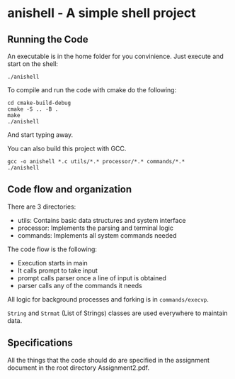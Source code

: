 # anishell - A simple shell project

## Running the Code

An executable is in the home folder for you convinience.
Just execute and start on the shell:
```shell script
./anishell
```

To compile and run the code with cmake do the following:
```shell script
cd cmake-build-debug
cmake -S .. -B .
make
./anishell
```
And start typing away.

You can also build this project with GCC.
```shell script
gcc -o anishell *.c utils/*.* processor/*.* commands/*.*
./anishell
```

## Code flow and organization

There are 3 directories:
* utils: Contains basic data structures and system interface
* processor: Implements the parsing and terminal logic
* commands: Implements all system commands needed

The code flow is the following:
* Execution starts in main
* It calls prompt to take input
* prompt calls parser once a line of input is obtained
* parser calls any of the commands it needs

All logic for background processes and forking is in `commands/execvp`.

`String` and `Strmat` (List of Strings) classes are used everywhere to maintain data.

## Specifications

All the things that the code should do are specified in the assignment document in the root directory Assignment2.pdf.